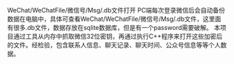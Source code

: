 WeChat/WeChatFile/微信号/Msg/.db文件打开
  PC端每次登录微信后会自动备份数据在电脑中，具体可查看WeChat/WeChatFile/微信号/Msg/.db文件，这里面有很多.db文件，数据存放在sqlite数据库，但是有一个password需要破解。
  本项目通过工具从内存中抓取微信32位密钥，再通过执行C++程序来打开这些加密后的文件。经检验，包含联系人信息、聊天记录、聊天时间、公众号信息等等个人数据。
